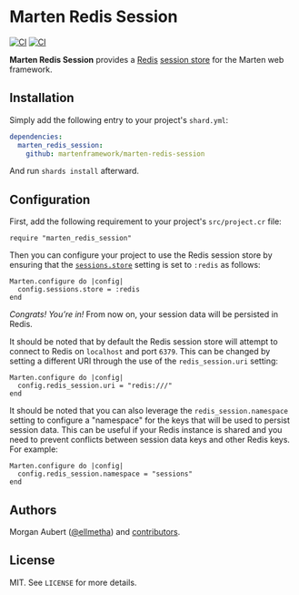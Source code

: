 # Marten Redis Session

[![CI](https://github.com/martenframework/marten-redis-session/workflows/Specs/badge.svg)](https://github.com/martenframework/marten-redis-session/actions)
[![CI](https://github.com/martenframework/marten-redis-session/workflows/QA/badge.svg)](https://github.com/martenframework/marten-redis-session/actions)

**Marten Redis Session** provides a [Redis](https://redis.io) [session store](https://martenframework.com/docs/handlers-and-http/sessions#session-stores) for the Marten web framework.

## Installation

Simply add the following entry to your project's `shard.yml`:

```yaml
dependencies:
  marten_redis_session:
    github: martenframework/marten-redis-session
```

And run `shards install` afterward.

## Configuration

First, add the following requirement to your project's `src/project.cr` file:

```crystal
require "marten_redis_session"
```

Then you can configure your project to use the Redis session store by ensuring that the [`sessions.store`](https://martenframework.com/docs/development/reference/settings#store) setting is set to `:redis` as follows:

```crystal
Marten.configure do |config|
  config.sessions.store = :redis
end
```

_Congrats! You’re in!_ From now on, your session data will be persisted in Redis.

It should be noted that by default the Redis session store will attempt to connect to Redis on `localhost` and port `6379`. This can be changed by setting a different URI through the use of the `redis_session.uri` setting:

```crystal
Marten.configure do |config|
  config.redis_session.uri = "redis:///"
end
```

It should be noted that you can also leverage the `redis_session.namespace` setting to configure a "namespace" for the keys that will be used to persist session data. This can be useful if your Redis instance is shared and you need to prevent conflicts between session data keys and other Redis keys. For example:

```crystal
Marten.configure do |config|
  config.redis_session.namespace = "sessions"
end
```

## Authors

Morgan Aubert ([@ellmetha](https://github.com/ellmetha)) and 
[contributors](https://github.com/martenframework/marten-redis-session/contributors).

## License

MIT. See ``LICENSE`` for more details.
